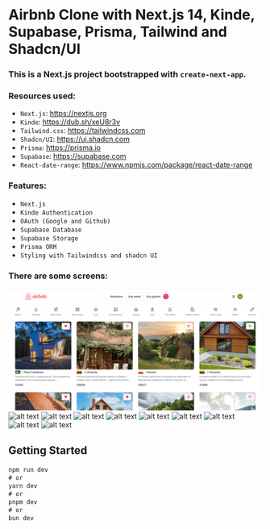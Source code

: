 # Airbnb Clone with Next.js 14, Kinde, Supabase, Prisma, Tailwind and Shadcn/UI

### This is a Next.js project bootstrapped with `create-next-app`.

### Resources used:

- `Next.js`: https://nextjs.org
- `Kinde`: https://dub.sh/xeU8r3v
- `Tailwind.css`: https://tailwindcss.com
- `Shadcn/UI`: https://ui.shadcn.com
- `Prisma`: https://prisma.io
- `Supabase`: https://supabase.com
- `React-date-range`: https://www.npmjs.com/package/react-date-range

### Features:
 - `Next.js`
 - `Kinde Authentication`
 - `OAuth (Google and Github)`
 - `Supabase Database`
 - `Supabase Storage`
 - `Prisma ORM`
 - `Styling with Tailwindcss and shadcn UI`

### There are some screens:
![alt text](./github/1.png)
![alt text](./github/2.png)
![alt text](./github/3.png)
![alt text](./github/4.png)
![alt text](./github/5.png)
![alt text](./github/6.png)
![alt text](./github/7.png)
![alt text](./github/8.png)
![alt text](./github/9.png)
![alt text](./github/10.png)

## Getting Started
```
npm run dev
# or
yarn dev
# or
pnpm dev
# or
bun dev
```